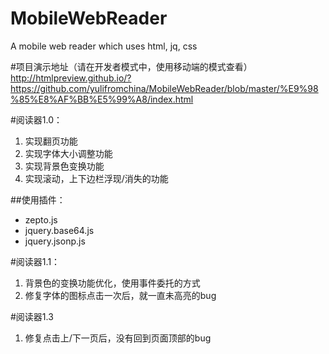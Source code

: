 # MobileWebReader
A mobile web reader which uses html, jq, css


#项目演示地址（请在开发者模式中，使用移动端的模式查看）
http://htmlpreview.github.io/?https://github.com/yulifromchina/MobileWebReader/blob/master/%E9%98%85%E8%AF%BB%E5%99%A8/index.html

#阅读器1.0：
1. 实现翻页功能
2. 实现字体大小调整功能
3. 实现背景色变换功能
4. 实现滚动，上下边栏浮现/消失的功能

##使用插件：
* zepto.js
* jquery.base64.js
* jquery.jsonp.js

#阅读器1.1：
1. 背景色的变换功能优化，使用事件委托的方式
2. 修复字体的图标点击一次后，就一直未高亮的bug

#阅读器1.3
1. 修复点击上/下一页后，没有回到页面顶部的bug
